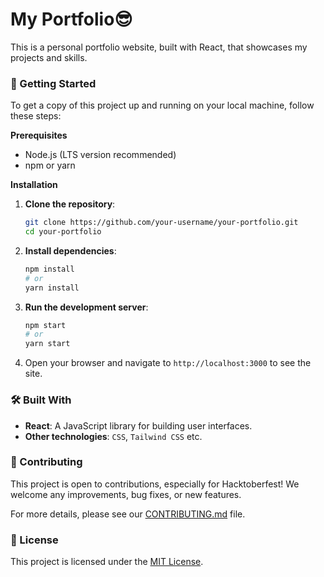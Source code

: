 # My Portfolio😎

This is a personal portfolio website, built with React, that showcases my projects and skills.

### 🚀 Getting Started

To get a copy of this project up and running on your local machine, follow these steps:

**Prerequisites**
*   Node.js (LTS version recommended)
*   npm or yarn

**Installation**

1.  **Clone the repository**:
    ```sh
    git clone https://github.com/your-username/your-portfolio.git
    cd your-portfolio
    ```
2.  **Install dependencies**:
    ```sh
    npm install
    # or
    yarn install
    ```
3.  **Run the development server**:
    ```sh
    npm start
    # or
    yarn start
    ```
4.  Open your browser and navigate to `http://localhost:3000` to see the site.

### 🛠️ Built With

*   **React**: A JavaScript library for building user interfaces.
*   **Other technologies**: `CSS`, `Tailwind CSS` etc.

### 🤝 Contributing

This project is open to contributions, especially for Hacktoberfest! We welcome any improvements, bug fixes, or new features.

For more details, please see our [CONTRIBUTING.md](CONTRIBUTING.md) file.

### 📄 License

This project is licensed under the [MIT License](LICENSE).
